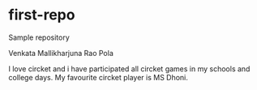 # first-repo
Sample repository

Venkata Mallikharjuna Rao Pola

I love circket and i have participated all circket games in my schools and college days. My favourite circket player is MS Dhoni. 
